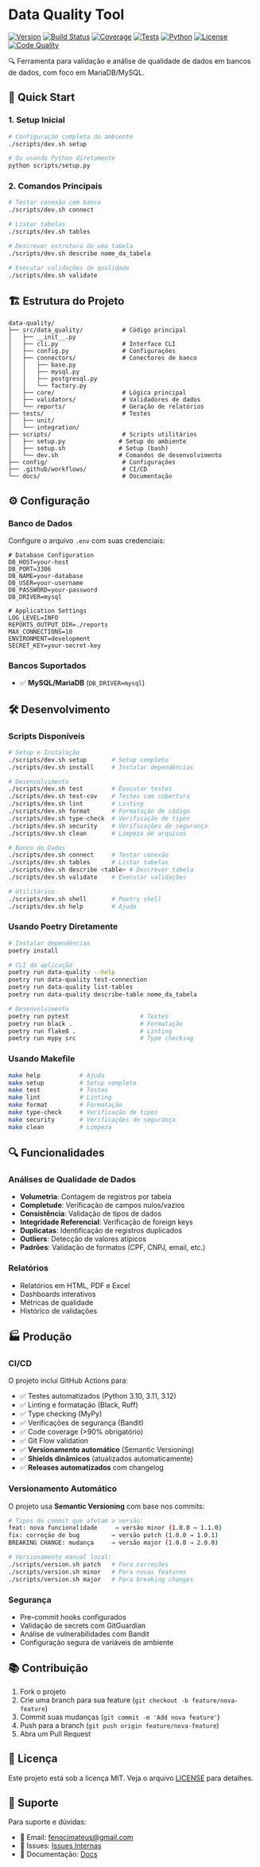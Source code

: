 # Data Quality Tool

[![Version](https://img.shields.io/badge/version-0.4.0-blue)](.)
[![Build Status](https://img.shields.io/github/actions/workflow/status/MateusFenoci/mysql-data-quality/ci.yml?branch=main)](https://github.com/MateusFenoci/mysql-data-quality/actions/workflows/ci.yml)
[![Coverage](https://img.shields.io/badge/coverage-92%25-brightgreen)](.)
[![Tests](https://img.shields.io/badge/tests-17%20passed-brightgreen)](.)
[![Python](https://img.shields.io/badge/python-3.10%20%7C%203.11%20%7C%203.12-blue)](https://www.python.org/)
[![License](https://img.shields.io/badge/license-MIT-blue)](LICENSE)
[![Code Quality](https://img.shields.io/badge/code%20quality-A-green)](.)

🔍 Ferramenta para validação e análise de qualidade de dados em bancos de dados, com foco em MariaDB/MySQL.

## 🚀 Quick Start

### 1. Setup Inicial

```bash
# Configuração completa do ambiente
./scripts/dev.sh setup

# Ou usando Python diretamente
python scripts/setup.py
```

### 2. Comandos Principais

```bash
# Testar conexão com banco
./scripts/dev.sh connect

# Listar tabelas
./scripts/dev.sh tables

# Descrever estrutura de uma tabela
./scripts/dev.sh describe nome_da_tabela

# Executar validações de qualidade
./scripts/dev.sh validate
```

## 🏗️ Estrutura do Projeto

```
data-quality/
├── src/data_quality/           # Código principal
│   ├── __init__.py
│   ├── cli.py                  # Interface CLI
│   ├── config.py               # Configurações
│   ├── connectors/             # Conectores de banco
│   │   ├── base.py
│   │   ├── mysql.py
│   │   ├── postgresql.py
│   │   └── factory.py
│   ├── core/                   # Lógica principal
│   ├── validators/             # Validadores de dados
│   └── reports/                # Geração de relatórios
├── tests/                      # Testes
│   ├── unit/
│   └── integration/
├── scripts/                    # Scripts utilitários
│   ├── setup.py               # Setup do ambiente
│   ├── setup.sh               # Setup (bash)
│   └── dev.sh                 # Comandos de desenvolvimento
├── config/                     # Configurações
├── .github/workflows/          # CI/CD
└── docs/                       # Documentação
```

## ⚙️ Configuração

### Banco de Dados

Configure o arquivo `.env` com suas credenciais:

```env
# Database Configuration
DB_HOST=your-host
DB_PORT=3306
DB_NAME=your-database
DB_USER=your-username
DB_PASSWORD=your-password
DB_DRIVER=mysql

# Application Settings
LOG_LEVEL=INFO
REPORTS_OUTPUT_DIR=./reports
MAX_CONNECTIONS=10
ENVIRONMENT=development
SECRET_KEY=your-secret-key
```

### Bancos Suportados

- ✅ **MySQL/MariaDB** (`DB_DRIVER=mysql`)

## 🛠️ Desenvolvimento

### Scripts Disponíveis

```bash
# Setup e Instalação
./scripts/dev.sh setup       # Setup completo
./scripts/dev.sh install     # Instalar dependências

# Desenvolvimento
./scripts/dev.sh test        # Executar testes
./scripts/dev.sh test-cov    # Testes com cobertura
./scripts/dev.sh lint        # Linting
./scripts/dev.sh format      # Formatação de código
./scripts/dev.sh type-check  # Verificação de tipos
./scripts/dev.sh security    # Verificações de segurança
./scripts/dev.sh clean       # Limpeza de arquivos

# Banco de Dados
./scripts/dev.sh connect     # Testar conexão
./scripts/dev.sh tables      # Listar tabelas
./scripts/dev.sh describe <table> # Descrever tabela
./scripts/dev.sh validate    # Executar validações

# Utilitários
./scripts/dev.sh shell       # Poetry shell
./scripts/dev.sh help        # Ajuda
```

### Usando Poetry Diretamente

```bash
# Instalar dependências
poetry install

# CLI da aplicação
poetry run data-quality --help
poetry run data-quality test-connection
poetry run data-quality list-tables
poetry run data-quality describe-table nome_da_tabela

# Desenvolvimento
poetry run pytest                    # Testes
poetry run black .                   # Formatação
poetry run flake8 .                  # Linting
poetry run mypy src                  # Type checking
```

### Usando Makefile

```bash
make help           # Ajuda
make setup          # Setup completo
make test           # Testes
make lint           # Linting
make format         # Formatação
make type-check     # Verificação de tipos
make security       # Verificações de segurança
make clean          # Limpeza
```

## 🔍 Funcionalidades

### Análises de Qualidade de Dados

- **Volumetria**: Contagem de registros por tabela
- **Completude**: Verificação de campos nulos/vazios
- **Consistência**: Validação de tipos de dados
- **Integridade Referencial**: Verificação de foreign keys
- **Duplicatas**: Identificação de registros duplicados
- **Outliers**: Detecção de valores atípicos
- **Padrões**: Validação de formatos (CPF, CNPJ, email, etc.)

### Relatórios

- Relatórios em HTML, PDF e Excel
- Dashboards interativos
- Métricas de qualidade
- Histórico de validações

## 🏭 Produção

### CI/CD

O projeto inclui GitHub Actions para:

- ✅ Testes automatizados (Python 3.10, 3.11, 3.12)
- ✅ Linting e formatação (Black, Ruff)
- ✅ Type checking (MyPy)
- ✅ Verificações de segurança (Bandit)
- ✅ Code coverage (>90% obrigatório)
- ✅ Git Flow validation
- ✅ **Versionamento automático** (Semantic Versioning)
- ✅ **Shields dinâmicos** (atualizados automaticamente)
- ✅ **Releases automatizados** com changelog

### Versionamento Automático

O projeto usa **Semantic Versioning** com base nos commits:

```bash
# Tipos de commit que afetam a versão:
feat: nova funcionalidade     → versão minor (1.0.0 → 1.1.0)
fix: correção de bug         → versão patch (1.0.0 → 1.0.1)
BREAKING CHANGE: mudança     → versão major (1.0.0 → 2.0.0)

# Versionamento manual local:
./scripts/version.sh patch   # Para correções
./scripts/version.sh minor   # Para novas features
./scripts/version.sh major   # Para breaking changes
```

### Segurança

- Pre-commit hooks configurados
- Validação de secrets com GitGuardian
- Análise de vulnerabilidades com Bandit
- Configuração segura de variáveis de ambiente

## 📚 Contribuição

1. Fork o projeto
2. Crie uma branch para sua feature (`git checkout -b feature/nova-feature`)
3. Commit suas mudanças (`git commit -m 'Add nova feature'`)
4. Push para a branch (`git push origin feature/nova-feature`)
5. Abra um Pull Request

## 📄 Licença

Este projeto está sob a licença MIT. Veja o arquivo [LICENSE](LICENSE) para detalhes.

## 🤝 Suporte

Para suporte e dúvidas:

- 📧 Email: fenocimateus@gmail.com
- 🐛 Issues: [Issues Internas](https://github.com/MateusFenoci/mysql-data-quality/issues)
- 📖 Documentação: [Docs](docs/)
